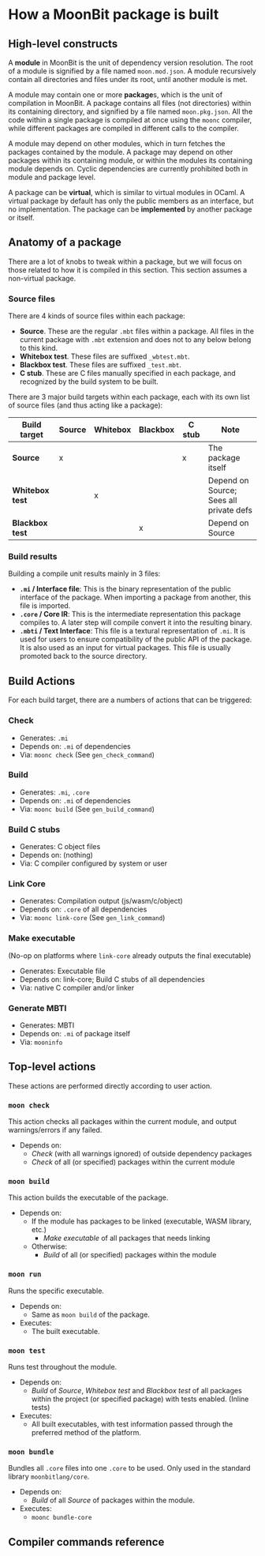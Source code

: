 # How a MoonBit package is built

## High-level constructs

A **module** in MoonBit is the unit of dependency version resolution.
The root of a module is signified by a file named `moon.mod.json`.
A module recursively contain all directories and files under its root,
until another module is met.

A module may contain one or more **package**s,
which is the unit of compilation in MoonBit.
A package contains all files (not directories) within its containing directory,
and signified by a file named `moon.pkg.json`.
All the code within a single package is compiled at once using the `moonc` compiler,
while different packages are compiled in different calls to the compiler.

A module may depend on other modules,
which in turn fetches the packages contained by the module.
A package may depend on other packages within its containing module,
or within the modules its containing module depends on.
Cyclic dependencies are currently prohibited both in module and package level.

A package can be **virtual**,
which is similar to virtual modules in OCaml.
A virtual package by default has only the public members as an interface,
but no implementation.
The package can be **implemented** by another package or itself.

## Anatomy of a package

There are a lot of knobs to tweak within a package,
but we will focus on those related to how it is compiled in this section.
This section assumes a non-virtual package.

### Source files

There are 4 kinds of source files within each package:

- **Source**. These are the regular `.mbt` files within a package.
  All files in the current package with `.mbt` extension
  and does not to any below belong to this kind.
- **Whitebox test**. These files are suffixed `_wbtest.mbt`.
- **Blackbox test**. These files are suffixed `_test.mbt`.
- **C stub**. These are C files manually specified in each package,
  and recognized by the build system to be built.

There are 3 major build targets within each package,
each with its own list of source files (and thus acting like a package):

| Build target      | Source | Whitebox | Blackbox | C stub | Note                                    |
| ----------------- | ------ | -------- | -------- | ------ | --------------------------------------- |
| **Source**        | x      |          |          | x      | The package itself                      |
| **Whitebox test** |        | x        |          |        | Depend on Source; Sees all private defs |
| **Blackbox test** |        |          | x        |        | Depend on Source                        |

### Build results

Building a compile unit results mainly in 3 files:

- **`.mi` / Interface file**:
  This is the binary representation of the public interface of the package.
  When importing a package from another, this file is imported.
- **`.core` / Core IR**:
  This is the intermediate representation this package compiles to.
  A later step will compile convert it into the resulting binary.
- **`.mbti` / Text Interface**:
  This file is a textural representation of `.mi`.
  It is used for users to ensure compatibility of the public API of the package.
  It is also used as an input for virtual packages.
  This file is usually promoted back to the source directory.

## Build Actions

For each build target, there are a numbers of actions that can be triggered:

### Check

- Generates: `.mi`
- Depends on: `.mi` of dependencies
- Via: `moonc check` (See `gen_check_command`)

### Build

- Generates: `.mi`, `.core`
- Depends on: `.mi` of dependencies
- Via: `moonc build` (See `gen_build_command`)

### Build C stubs

- Generates: C object files
- Depends on: (nothing)
- Via: C compiler configured by system or user

### Link Core

- Generates: Compilation output (js/wasm/c/object)
- Depends on: `.core` of all dependencies
- Via: `moonc link-core` (See `gen_link_command`)

### Make executable

(No-op on platforms where `link-core` already outputs the final executable)

- Generates: Executable file
- Depends on: link-core; Build C stubs of all dependencies
- Via: native C compiler and/or linker

### Generate MBTI

- Generates: MBTI
- Depends on: `.mi` of package itself
- Via: `mooninfo`

## Top-level actions

These actions are performed directly according to user action.

### `moon check`

This action checks all packages within the current module,
and output warnings/errors if any failed.

- Depends on:
  - _Check_ (with all warnings ignored) of outside dependency packages
  - _Check_ of all (or specified) packages within the current module

### `moon build`

This action builds the executable of the package.

- Depends on:
  - If the module has packages to be linked (executable, WASM library, etc.)
    - _Make executable_ of all packages that needs linking
  - Otherwise:
    - _Build_ of all (or specified) packages within the module

### `moon run`

Runs the specific executable.

- Depends on:
  - Same as `moon build` of the package.
- Executes:
  - The built executable.

### `moon test`

Runs test throughout the module.

- Depends on:
  - _Build_ of _Source_, _Whitebox test_ and _Blackbox test_ of all packages within the project
    (or specified package) with tests enabled. (Inline tests)
- Executes:
  - All built executables, with test information passed through the preferred method of the platform.

### `moon bundle`

Bundles all `.core` files into one `.core` to be used.
Only used in the standard library `moonbitlang/core`.

- Depends on:
  - _Build_ of all _Source_ of packages within the module.
- Executes:
  - `moonc bundle-core`

## Compiler commands reference
